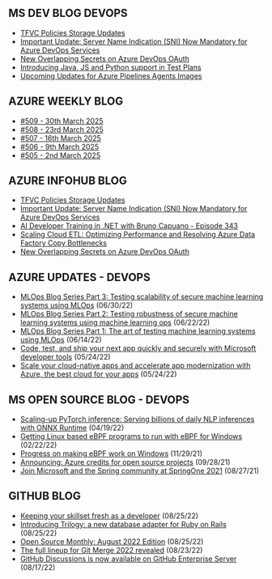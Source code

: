 ## MS DEV BLOG DEVOPS 

<!-- DEVBLOGDEVOPS:START -->
- [TFVC Policies Storage Updates](https://devblogs.microsoft.com/devops/tfvc-policies-storage-updates/)
- [Important Update: Server Name Indication (SNI) Now Mandatory for Azure DevOps Services](https://devblogs.microsoft.com/devops/sni-mandatory-for-azdo-services/)
- [New Overlapping Secrets on Azure DevOps OAuth](https://devblogs.microsoft.com/devops/new-overlapping-secrets-on-azure-devops-oauth/)
- [Introducing Java, JS and Python support in Test Plans](https://devblogs.microsoft.com/devops/introducing-java-javascript-and-python-support-in-azuredevops-test-plans/)
- [Upcoming Updates for Azure Pipelines Agents Images](https://devblogs.microsoft.com/devops/upcoming-updates-for-azure-pipelines-agents-images/)
<!-- DEVBLOGDEVOPS:END -->


## AZURE WEEKLY BLOG

<!-- AZUREWEEKLY:START -->
- [#509 - 30th March 2025](https://azureweekly.info/issue-509.html)
- [#508 - 23rd March 2025](https://azureweekly.info/issue-508.html)
- [#507 - 16th March 2025](https://azureweekly.info/issue-507.html)
- [#506 - 9th March 2025](https://azureweekly.info/issue-506.html)
- [#505 - 2nd March 2025](https://azureweekly.info/issue-505.html)
<!-- AZUREWEEKLY:END -->

## AZURE INFOHUB BLOG 

<!-- AZUREINFOHUB:START -->
- [TFVC Policies Storage Updates](https://devblogs.microsoft.com/devops/tfvc-policies-storage-updates/)
- [Important Update: Server Name Indication &lpar;SNI&rpar; Now Mandatory for Azure DevOps Services](https://devblogs.microsoft.com/devops/sni-mandatory-for-azdo-services/)
- [AI Developer Training in .NET with Bruno Capuano - Episode 343](http://feed.azuredevops.show/ai-developer-training-in-net-with-bruno-capuano-episode-343)
- [Scaling Cloud ETL: Optimizing Performance and Resolving Azure Data Factory Copy Bottlenecks](https://techcommunity.microsoft.com/t5/microsoft-developer-community/scaling-cloud-etl-optimizing-performance-and-resolving-azure/ba-p/4395007)
- [New Overlapping Secrets on Azure DevOps OAuth](https://devblogs.microsoft.com/devops/new-overlapping-secrets-on-azure-devops-oauth/)
<!-- AZUREINFOHUB:END -->


## AZURE UPDATES - DEVOPS 

<!-- AZUREUPDATES:START -->

 - [MLOps Blog Series Part 3: Testing scalability of secure machine learning systems using MLOps](https://azure.microsoft.com/blog/mlops-blog-series-part-3-testing-scalability-of-secure-machine-learning-systems-using-mlops/) (06/30/22)
 - [MLOps Blog Series Part 2: Testing robustness of secure machine learning systems using machine learning ops](https://azure.microsoft.com/blog/mlops-blog-series-part-2-testing-robustness-of-secure-machine-learning-systems-using-machine-learning-ops/) (06/22/22)
 - [MLOps Blog Series Part 1: The art of testing machine learning systems using MLOps](https://azure.microsoft.com/blog/mlops-blog-series-part-1-the-art-of-testing-machine-learning-systems-using-mlops/) (06/14/22)
 - [Code, test, and ship your next app quickly and securely with Microsoft developer tools](https://azure.microsoft.com/blog/code-test-and-ship-your-next-app-quickly-and-securely-with-microsoft-developer-tools/) (05/24/22)
 - [Scale your cloud-native apps and accelerate app modernization with Azure, the best cloud for your apps](https://azure.microsoft.com/blog/scale-your-cloudnative-apps-and-accelerate-app-modernization-with-azure-the-best-cloud-for-your-apps/) (05/24/22)
<!-- AZUREUPDATES:END -->


## MS OPEN SOURCE BLOG - DEVOPS 

<!-- MSOPENSOURCEBLOG:START -->

 - [Scaling-up PyTorch inference: Serving billions of daily NLP inferences with ONNX Runtime](https://cloudblogs.microsoft.com/opensource/2022/04/19/scaling-up-pytorch-inference-serving-billions-of-daily-nlp-inferences-with-onnx-runtime/) (04/19/22)
 - [Getting Linux based eBPF programs to run with eBPF for Windows](https://cloudblogs.microsoft.com/opensource/2022/02/22/getting-linux-based-ebpf-programs-to-run-with-ebpf-for-windows/) (02/22/22)
 - [Progress on making eBPF work on Windows](https://cloudblogs.microsoft.com/opensource/2021/11/29/progress-on-making-ebpf-work-on-windows/) (11/29/21)
 - [Announcing: Azure credits for open source projects](https://cloudblogs.microsoft.com/opensource/2021/09/28/announcing-azure-credits-for-open-source-projects/) (09/28/21)
 - [Join Microsoft and the Spring community at SpringOne 2021](https://cloudblogs.microsoft.com/opensource/2021/08/27/join-microsoft-and-the-spring-community-at-springone-2021/) (08/27/21)
<!-- MSOPENSOURCEBLOG:END -->


## GITHUB BLOG


<!-- GITHUB:START -->

 - [Keeping your skillset fresh as a developer](https://github.blog/2022-08-25-keeping-your-skillset-fresh-as-a-developer/) (08/25/22)
 - [Introducing Trilogy: a new database adapter for Ruby on Rails](https://github.blog/2022-08-25-introducing-trilogy-a-new-database-adapter-for-ruby-on-rails/) (08/25/22)
 - [Open Source Monthly: August 2022 Edition](https://github.blog/2022-08-25-open-source-monthly-august-2022-edition/) (08/25/22)
 - [The full lineup for Git Merge 2022 revealed](https://github.blog/2022-08-23-the-full-lineup-for-git-merge-2022-revealed/) (08/23/22)
 - [GitHub Discussions is now available on GitHub Enterprise Server](https://github.blog/2022-08-17-github-discussions-is-now-available-on-github-enterprise-server/) (08/17/22)
<!-- GITHUB:END -->
